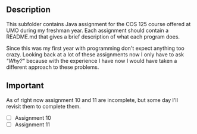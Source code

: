 ## Description
This subfolder contains Java assignment for the COS 125 course offered at UMO during my freshman year. Each assignment should contain a README.md that gives a brief description of what each program does.

Since this was my first year with programming don't expect anything too crazy. Looking back at a lot of these assignments now I only have to ask _"Why?"_ because with the experience I have now I would have taken a different approach to these problems.

## Important
As of right now assignment 10 and 11 are incomplete, but some day I'll revisit them to complete them.
- [ ] Assignment 10
- [ ] Assignment 11
